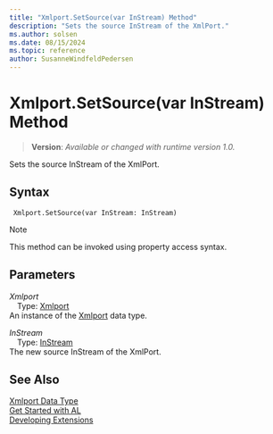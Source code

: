 ```yaml
---
title: "Xmlport.SetSource(var InStream) Method"
description: "Sets the source InStream of the XmlPort."
ms.author: solsen
ms.date: 08/15/2024
ms.topic: reference
author: SusanneWindfeldPedersen
---
```

[//]: # (START>DO_NOT_EDIT)
[//]: # (IMPORTANT:Do not edit any of the content between here and the END>DO_NOT_EDIT.)
[//]: # (Any modifications should be made in the .xml files in the ModernDev repo.)
# Xmlport.SetSource(var InStream) Method
> **Version**: _Available or changed with runtime version 1.0._

Sets the source InStream of the XmlPort.


## Syntax
```AL
 Xmlport.SetSource(var InStream: InStream)
```
> [!NOTE]
> This method can be invoked using property access syntax.
## Parameters
*Xmlport*  
&emsp;Type: [Xmlport](xmlport-data-type.md)  
An instance of the [Xmlport](xmlport-data-type.md) data type.  

*InStream*  
&emsp;Type: [InStream](../instream/instream-data-type.md)  
The new source InStream of the XmlPort.  



[//]: # (IMPORTANT: END>DO_NOT_EDIT)
## See Also
[Xmlport Data Type](xmlport-data-type.md)  
[Get Started with AL](../../devenv-get-started.md)  
[Developing Extensions](../../devenv-dev-overview.md)